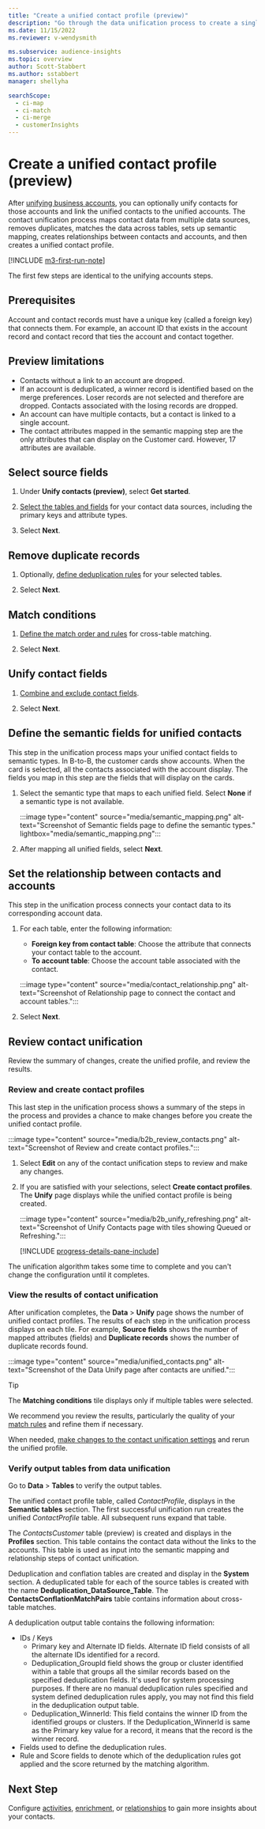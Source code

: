 ```yaml
---
title: "Create a unified contact profile (preview)"
description: "Go through the data unification process to create a single master dataset of contacts."
ms.date: 11/15/2022
ms.reviewer: v-wendysmith

ms.subservice: audience-insights
ms.topic: overview
author: Scott-Stabbert
ms.author: sstabbert
manager: shellyha

searchScope: 
  - ci-map
  - ci-match
  - ci-merge
  - customerInsights
---
```


# Create a unified contact profile (preview)

After [unifying business accounts](map-entities.md), you can optionally unify contacts for those accounts and link the unified contacts to the unified accounts. The contact unification process maps contact data from multiple data sources, removes duplicates, matches the data across tables, sets up semantic mapping, creates relationships between contacts and accounts, and then creates a unified contact profile.

[!INCLUDE [m3-first-run-note](includes/m3-first-run-note.md)]

The first few steps are identical to the unifying accounts steps.

## Prerequisites

Account and contact records must have a unique key (called a foreign key) that connects them. For example, an account ID that exists in the account record and contact record that ties the account and contact together.

## Preview limitations

- Contacts without a link to an account are dropped.
- If an account is deduplicated, a winner record is identified based on the merge preferences. Loser records are not selected and therefore are dropped. Contacts associated with the losing records are dropped.
- An account can have multiple contacts, but a contact is linked to a single account.
- The contact attributes mapped in the semantic mapping step are the only attributes that can display on the Customer card. However, 17 attributes are available.

## Select source fields

1. Under **Unify contacts (preview)**, select **Get started**.

1. [Select the tables and fields](map-entities.md) for your contact data sources, including the primary keys and attribute types.

1. Select **Next**.

## Remove duplicate records

1. Optionally, [define deduplication rules](remove-duplicates.md) for your selected tables.

1. Select **Next**.

## Match conditions

1. [Define the match order and rules](match-entities.md) for cross-table matching.

1. Select **Next**.

## Unify contact fields

1. [Combine and exclude contact fields](merge-entities.md).

1. Select **Next**.

## Define the semantic fields for unified contacts

This step in the unification process maps your unified contact fields to semantic types. In B-to-B, the customer cards show accounts. When the card is selected, all the contacts associated with the account display. The fields you map in this step are the fields that will display on the cards.

1. Select the semantic type that maps to each unified field. Select **None** if a semantic type is not available.

   :::image type="content" source="media/semantic_mapping.png" alt-text="Screenshot of Semantic fields page to define the semantic types." lightbox="media/semantic_mapping.png":::

1. After mapping all unified fields, select **Next**.

## Set the relationship between contacts and accounts

This step in the unification process connects your contact data to its corresponding account data.

1. For each table, enter the following information:

   - **Foreign key from contact table**: Choose the attribute that connects your contact table to the account.
   - **To account table**: Choose the account table associated with the contact.

   :::image type="content" source="media/contact_relationship.png" alt-text="Screenshot of Relationship page to connect the contact and account tables.":::

1. Select **Next**.

## Review contact unification

Review the summary of changes, create the unified profile, and review the results.

### Review and create contact profiles

This last step in the unification process shows a summary of the steps in the process and provides a chance to make changes before you create the unified contact profile.

:::image type="content" source="media/b2b_review_contacts.png" alt-text="Screenshot of Review and create contact profiles.":::

1. Select **Edit** on any of the contact unification steps to review and make any changes.

1. If you are satisfied with your selections, select **Create contact profiles**. The **Unify** page displays while the unified contact profile is being created.
  
   :::image type="content" source="media/b2b_unify_refreshing.png" alt-text="Screenshot of Unify Contacts page with tiles showing Queued or Refreshing.":::

   [!INCLUDE [progress-details-pane-include](includes/progress-details-pane.md)]

The unification algorithm takes some time to complete and you can't change the configuration until it completes.

### View the results of contact unification

After unification completes, the **Data** > **Unify** page shows the number of unified contact profiles. The results of each step in the unification process displays on each tile. For example, **Source fields** shows the number of mapped attributes (fields) and **Duplicate records** shows the number of duplicate records found.

:::image type="content" source="media/unified_contacts.png" alt-text="Screenshot of the Data Unify page after contacts are unified.":::

> [!TIP]
> The **Matching conditions** tile displays only if multiple tables were selected.

We recommend you review the results, particularly the quality of your [match rules](data-unification-update.md#manage-match-rules) and refine them if necessary.

When needed, [make changes to the contact unification settings](data-unification-update.md) and rerun the unified profile.

### Verify output tables from data unification

Go to **Data** > **Tables** to verify the output tables.

The unified contact profile table, called *ContactProfile*, displays in the **Semantic tables** section. The first successful unification run creates the unified *ContactProfile* table. All subsequent runs expand that table.

The *ContactsCustomer* table (preview) is created and displays in the **Profiles** section. This table contains the contact data without the links to the accounts. This table is used as input into the semantic mapping and relationship steps of contact unification.

Deduplication and conflation tables are created and display in the **System** section. A deduplicated table for each of the source tables is created with the name **Deduplication_DataSource_Table**. The **ContactsConflationMatchPairs** table contains information about cross-table matches.

A deduplication output table contains the following information:
- IDs / Keys
  - Primary key and Alternate ID fields. Alternate ID field consists of all the alternate IDs identified for a record.
  - Deduplication_GroupId field shows the group or cluster identified within a table that groups all the similar records based on the specified deduplication fields. It's used for system processing purposes. If there are no manual deduplication rules specified and system defined deduplication rules apply, you may not find this field in the deduplication output table.
  - Deduplication_WinnerId: This field contains the winner ID from the identified groups or clusters. If the Deduplication_WinnerId is same as the Primary key value for a record, it means that the record is the winner record.
- Fields used to define the deduplication rules.
- Rule and Score fields to denote which of the deduplication rules got applied and the score returned by the matching algorithm.

## Next Step

Configure [activities](activities.md), [enrichment](enrichment-hub.md), or [relationships](relationships.md) to gain more insights about your contacts.
